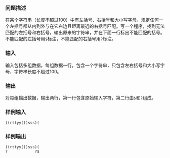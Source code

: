 ### 问题描述

在某个字符串（长度不超过100）中有左括号、右括号和大小写字母。规定任何一个左括号都从内到外与在它右边且距离最近的右括号匹配。写一个程序，找到无法匹配的左括号和右括号，输出原来的字符串，并在下面一行标出不能匹配的括号。不能匹配的左括号用`$`标注，不能匹配的右括号用`?`标注。

### 输入

输入包括多组数据，每组数据一行，包含一个字符串，只包含左右括号和大小写字母，字符串长度不超过100。

### 输出

对每组输出数据，输出两行，第一行包含原始输入字符，第二行由`$`和`?`组成。

### 样例输入

```
)(rttyy())sss)(
```

### 样例输出

```
)(rttyy())sss)(
?            ?$
```